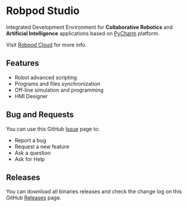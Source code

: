# Robpod Studio
Integrated Development Environment for **Collaborative Robotics** and **Artificial Intelligence** applications based on [PyCharm](https://www.jetbrains.com/pycharm/) platform.

Visit [Robpod Cloud](https://www.robpod.cloud/) for more info.

## Features
- Robot advanced scripting
- Programs and files synchronization
- Off-line simulation and programming
- HMI Designer

## Bug and Requests
You can use this GitHub [Issue](https://github.com/robpodcloud/robpod-studio/issues) page to:
- Report a bug
- Request a new feature
- Ask a question
- Ask for Help

## Releases
You can download all binaries releases and check the change log on this GitHub [Releases](https://github.com/robpodcloud/robpod-studio/releases) page.
